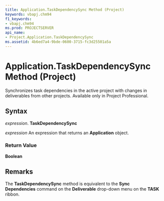 ```yaml
---
title: Application.TaskDependencySync Method (Project)
keywords: vbapj.chm94
f1_keywords:
- vbapj.chm94
ms.prod: PROJECTSERVER
api_name:
- Project.Application.TaskDependencySync
ms.assetid: 4b6ed7a4-9bde-0600-3715-fc3d25501a5a
---
```



# Application.TaskDependencySync Method (Project)

Synchronizes task dependencies in the active project with changes in deliverables from other projects. Available only in Project Professional.


## Syntax

 _expression_. **TaskDependencySync**

 _expression_ An expression that returns an **Application** object.


### Return Value

 **Boolean**


## Remarks

The  **TaskDependencySync** method is equivalent to the **Sync Dependencies** command on the **Deliverable** drop-down menu on the **TASK** ribbon.


